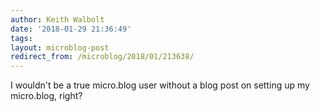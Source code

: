 ```yaml
---
author: Keith Walbolt
date: '2018-01-29 21:36:49'
tags:
layout: microblog-post
redirect_from: /microblog/2018/01/213638/
---
```


I wouldn't be a true micro.blog user without a blog post on setting up my micro.blog, right?
